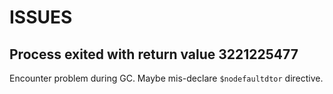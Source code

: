 

# ISSUES

## Process exited with return value 3221225477

Encounter problem during GC. Maybe mis-declare `$nodefaultdtor` directive.